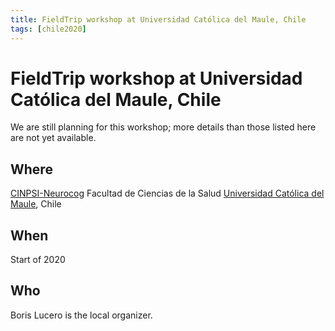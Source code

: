 ```yaml
---
title: FieldTrip workshop at Universidad Católica del Maule, Chile
tags: [chile2020]
---
```


# FieldTrip workshop at Universidad Católica del Maule, Chile

We are still planning for this workshop; more details than those listed here are not yet available.

## Where

[CINPSI-Neurocog](http://www.labpsicologiaucm.com)
Facultad de Ciencias de la Salud
[Universidad Católica del Maule](https://goo.gl/maps/JouDQAeLcatLK6jCA), Chile

## When

Start of 2020

## Who

Boris Lucero is the local organizer.
